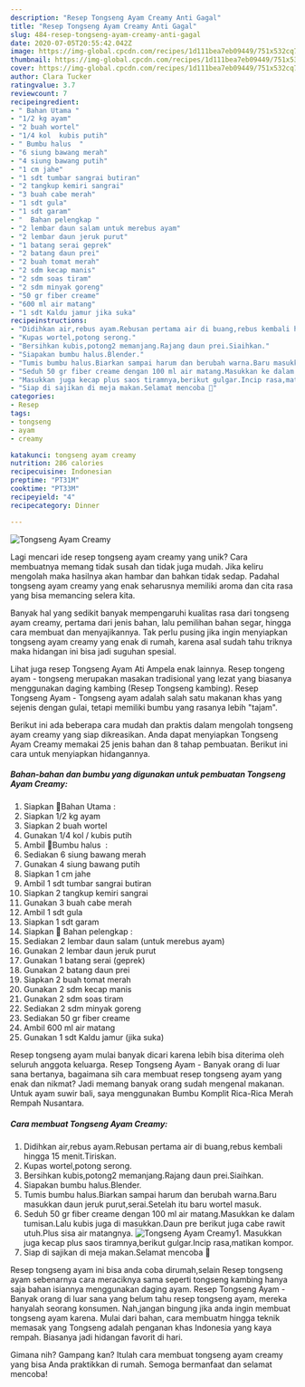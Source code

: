 ```yaml
---
description: "Resep Tongseng Ayam Creamy Anti Gagal"
title: "Resep Tongseng Ayam Creamy Anti Gagal"
slug: 484-resep-tongseng-ayam-creamy-anti-gagal
date: 2020-07-05T20:55:42.042Z
image: https://img-global.cpcdn.com/recipes/1d111bea7eb09449/751x532cq70/tongseng-ayam-creamy-foto-resep-utama.jpg
thumbnail: https://img-global.cpcdn.com/recipes/1d111bea7eb09449/751x532cq70/tongseng-ayam-creamy-foto-resep-utama.jpg
cover: https://img-global.cpcdn.com/recipes/1d111bea7eb09449/751x532cq70/tongseng-ayam-creamy-foto-resep-utama.jpg
author: Clara Tucker
ratingvalue: 3.7
reviewcount: 7
recipeingredient:
- " Bahan Utama "
- "1/2 kg ayam"
- "2 buah wortel"
- "1/4 kol  kubis putih"
- " Bumbu halus  "
- "6 siung bawang merah"
- "4 siung bawang putih"
- "1 cm jahe"
- "1 sdt tumbar sangrai butiran"
- "2 tangkup kemiri sangrai"
- "3 buah cabe merah"
- "1 sdt gula"
- "1 sdt garam"
- "  Bahan pelengkap "
- "2 lembar daun salam untuk merebus ayam"
- "2 lembar daun jeruk purut"
- "1 batang serai geprek"
- "2 batang daun prei"
- "2 buah tomat merah"
- "2 sdm kecap manis"
- "2 sdm soas tiram"
- "2 sdm minyak goreng"
- "50 gr fiber creame"
- "600 ml air matang"
- "1 sdt Kaldu jamur jika suka"
recipeinstructions:
- "Didihkan air,rebus ayam.Rebusan pertama air di buang,rebus kembali hingga 15 menit.Tiriskan."
- "Kupas wortel,potong serong."
- "Bersihkan kubis,potong2 memanjang.Rajang daun prei.Siaihkan."
- "Siapakan bumbu halus.Blender."
- "Tumis bumbu halus.Biarkan sampai harum dan berubah warna.Baru masukkan daun jeruk purut,serai.Setelah itu baru wortel masuk."
- "Seduh 50 gr fiber creame dengan 100 ml air matang.Masukkan ke dalam tumisan.Lalu kubis juga di masukkan.Daun pre berikut juga cabe rawit utuh.Plus sisa air matangnya."
- "Masukkan juga kecap plus saos tiramnya,berikut gulgar.Incip rasa,matikan kompor."
- "Siap di sajikan di meja makan.Selamat mencoba 💖"
categories:
- Resep
tags:
- tongseng
- ayam
- creamy

katakunci: tongseng ayam creamy 
nutrition: 286 calories
recipecuisine: Indonesian
preptime: "PT31M"
cooktime: "PT33M"
recipeyield: "4"
recipecategory: Dinner

---
```



![Tongseng Ayam Creamy](https://img-global.cpcdn.com/recipes/1d111bea7eb09449/751x532cq70/tongseng-ayam-creamy-foto-resep-utama.jpg)

Lagi mencari ide resep tongseng ayam creamy yang unik? Cara membuatnya memang tidak susah dan tidak juga mudah. Jika keliru mengolah maka hasilnya akan hambar dan bahkan tidak sedap. Padahal tongseng ayam creamy yang enak seharusnya memiliki aroma dan cita rasa yang bisa memancing selera kita.

Banyak hal yang sedikit banyak mempengaruhi kualitas rasa dari tongseng ayam creamy, pertama dari jenis bahan, lalu pemilihan bahan segar, hingga cara membuat dan menyajikannya. Tak perlu pusing jika ingin menyiapkan tongseng ayam creamy yang enak di rumah, karena asal sudah tahu triknya maka hidangan ini bisa jadi suguhan spesial.

Lihat juga resep Tongseng Ayam Ati Ampela enak lainnya. Resep tongeng ayam - tongseng merupakan masakan tradisional yang lezat yang biasanya menggunakan daging kambing (Resep Tongseng kambing). Resep Tongseng Ayam - Tongseng ayam adalah salah satu makanan khas yang sejenis dengan gulai, tetapi memiliki bumbu yang rasanya lebih &#34;tajam&#34;.


Berikut ini ada beberapa cara mudah dan praktis dalam mengolah tongseng ayam creamy yang siap dikreasikan. Anda dapat menyiapkan Tongseng Ayam Creamy memakai 25 jenis bahan dan 8 tahap pembuatan. Berikut ini cara untuk menyiapkan hidangannya.

<!--inarticleads1-->

##### Bahan-bahan dan bumbu yang digunakan untuk pembuatan Tongseng Ayam Creamy:

1. Siapkan  🍎Bahan Utama :
1. Siapkan 1/2 kg ayam
1. Siapkan 2 buah wortel
1. Gunakan 1/4 kol / kubis putih
1. Ambil  🍎Bumbu halus  :
1. Sediakan 6 siung bawang merah
1. Gunakan 4 siung bawang putih
1. Siapkan 1 cm jahe
1. Ambil 1 sdt tumbar sangrai butiran
1. Siapkan 2 tangkup kemiri sangrai
1. Gunakan 3 buah cabe merah
1. Ambil 1 sdt gula
1. Siapkan 1 sdt garam
1. Siapkan  🍎 Bahan pelengkap :
1. Sediakan 2 lembar daun salam (untuk merebus ayam)
1. Gunakan 2 lembar daun jeruk purut
1. Gunakan 1 batang serai (geprek)
1. Gunakan 2 batang daun prei
1. Siapkan 2 buah tomat merah
1. Gunakan 2 sdm kecap manis
1. Gunakan 2 sdm soas tiram
1. Sediakan 2 sdm minyak goreng
1. Sediakan 50 gr fiber creame
1. Ambil 600 ml air matang
1. Gunakan 1 sdt Kaldu jamur (jika suka)


Resep tongseng ayam mulai banyak dicari karena lebih bisa diterima oleh seluruh anggota keluarga. Resep Tongseng Ayam - Banyak orang di luar sana bertanya, bagaimana sih cara membuat resep tongseng ayam yang enak dan nikmat? Jadi memang banyak orang sudah mengenal makanan. Untuk ayam suwir bali, saya menggunakan Bumbu Komplit Rica-Rica Merah Rempah Nusantara. 

<!--inarticleads2-->

##### Cara membuat Tongseng Ayam Creamy:

1. Didihkan air,rebus ayam.Rebusan pertama air di buang,rebus kembali hingga 15 menit.Tiriskan.
1. Kupas wortel,potong serong.
1. Bersihkan kubis,potong2 memanjang.Rajang daun prei.Siaihkan.
1. Siapakan bumbu halus.Blender.
1. Tumis bumbu halus.Biarkan sampai harum dan berubah warna.Baru masukkan daun jeruk purut,serai.Setelah itu baru wortel masuk.
1. Seduh 50 gr fiber creame dengan 100 ml air matang.Masukkan ke dalam tumisan.Lalu kubis juga di masukkan.Daun pre berikut juga cabe rawit utuh.Plus sisa air matangnya.
<img src="//assets-global.cpcdn.com/assets/icons/button_play-2c75c40dde080a61004c1f40b05d8f140eaff45d7e9e6481dc71c63d2e7c4909.png" alt="Tongseng Ayam Creamy">1. Masukkan juga kecap plus saos tiramnya,berikut gulgar.Incip rasa,matikan kompor.
1. Siap di sajikan di meja makan.Selamat mencoba 💖


Resep tongseng ayam ini bisa anda coba dirumah,selain Resep tongseng ayam sebenarnya cara meraciknya sama seperti tongseng kambing hanya saja bahan isiannya menggunakan daging ayam. Resep Tongseng Ayam - Banyak orang di luar sana yang belum tahu resep tongseng ayam, mereka hanyalah seorang konsumen. Nah,jangan bingung jika anda ingin membuat tongseng ayam karena. Mulai dari bahan, cara membuatm hingga teknik memasak yang Tongseng adalah penganan khas Indonesia yang kaya rempah. Biasanya jadi hidangan favorit di hari. 

Gimana nih? Gampang kan? Itulah cara membuat tongseng ayam creamy yang bisa Anda praktikkan di rumah. Semoga bermanfaat dan selamat mencoba!
